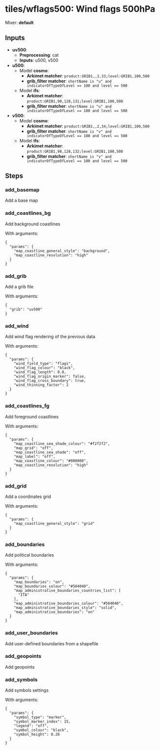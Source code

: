 # tiles/wflags500: Wind flags 500hPa

Mixer: **default**

## Inputs

* **uv500**:
    * **Preprocessing**: cat
    * **Inputs**: u500, v500
* **u500**:
    * Model **cosmo**:
        * **Arkimet matcher**: `product:GRIB1,,2,33;level:GRIB1,100,500`
        * **grib_filter matcher**: `shortName is "u" and indicatorOfTypeOfLevel == 100 and level == 500`
    * Model **ifs**:
        * **Arkimet matcher**: `product:GRIB1,98,128,131;level:GRIB1,100,500`
        * **grib_filter matcher**: `shortName is "u" and indicatorOfTypeOfLevel == 100 and level == 500`
* **v500**:
    * Model **cosmo**:
        * **Arkimet matcher**: `product:GRIB1,,2,34;level:GRIB1,100,500`
        * **grib_filter matcher**: `shortName is "v" and indicatorOfTypeOfLevel == 100 and level == 500`
    * Model **ifs**:
        * **Arkimet matcher**: `product:GRIB1,98,128,132;level:GRIB1,100,500`
        * **grib_filter matcher**: `shortName is "v" and indicatorOfTypeOfLevel == 100 and level == 500`

## Steps

### add_basemap

Add a base map


### add_coastlines_bg

Add background coastlines

With arguments:
```
{
  "params": {
    "map_coastline_general_style": "background",
    "map_coastline_resolution": "high"
  }
}
```

### add_grib

Add a grib file

With arguments:
```
{
  "grib": "uv500"
}
```

### add_wind

Add wind flag rendering of the previous data

With arguments:
```
{
  "params": {
    "wind_field_type": "flags",
    "wind_flag_colour": "black",
    "wind_flag_length": 0.8,
    "wind_flag_origin_marker": false,
    "wind_flag_cross_boundary": true,
    "wind_thinning_factor": 2
  }
}
```

### add_coastlines_fg

Add foreground coastlines

With arguments:
```
{
  "params": {
    "map_coastline_sea_shade_colour": "#f2f2f2",
    "map_grid": "off",
    "map_coastline_sea_shade": "off",
    "map_label": "off",
    "map_coastline_colour": "#000000",
    "map_coastline_resolution": "high"
  }
}
```

### add_grid

Add a coordinates grid

With arguments:
```
{
  "params": {
    "map_coastline_general_style": "grid"
  }
}
```

### add_boundaries

Add political boundaries

With arguments:
```
{
  "params": {
    "map_boundaries": "on",
    "map_boundaries_colour": "#504040",
    "map_administrative_boundaries_countries_list": [
      "ITA"
    ],
    "map_administrative_boundaries_colour": "#504040",
    "map_administrative_boundaries_style": "solid",
    "map_administrative_boundaries": "on"
  }
}
```

### add_user_boundaries

Add user-defined boundaries from a shapefile


### add_geopoints

Add geopoints


### add_symbols

Add symbols settings

With arguments:
```
{
  "params": {
    "symbol_type": "marker",
    "symbol_marker_index": 15,
    "legend": "off",
    "symbol_colour": "black",
    "symbol_height": 0.28
  }
}
```

